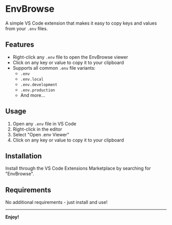 # EnvBrowse

A simple VS Code extension that makes it easy to copy keys and values from your `.env` files.

## Features

- Right-click any `.env` file to open the EnvBrowse viewer
- Click on any key or value to copy it to your clipboard
- Supports all common `.env` file variants:
  - `.env`
  - `.env.local`
  - `.env.development`
  - `.env.production`
  - And more...

## Usage

1. Open any `.env` file in VS Code
2. Right-click in the editor
3. Select "Open .env Viewer"
4. Click on any key or value to copy it to your clipboard

## Installation

Install through the VS Code Extensions Marketplace by searching for "EnvBrowse".

## Requirements

No additional requirements - just install and use!

---

**Enjoy!**